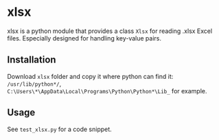 xlsx
====

xlsx is a python module that provides a class `Xlsx` for reading .xlsx
Excel files. Especially designed for handling key-value pairs.

Installation
------------

Download `xlsx` folder and copy it where python can find it:
`/usr/lib/python*/`,
`C:\Users\*\AppData\Local\Programs\Python\Python*\Lib_` for example.

Usage
-----

See `test_xlsx.py` for a code snippet.
